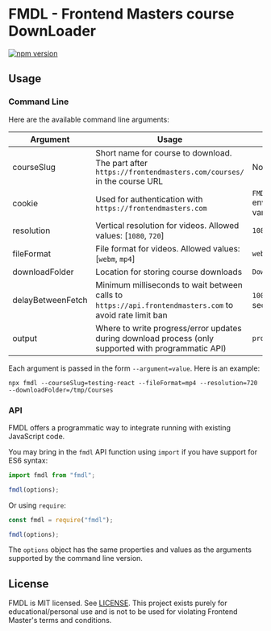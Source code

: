 # FMDL - Frontend Masters course DownLoader

[![npm version](https://img.shields.io/npm/v/fmdl.svg?style=flat)](https://www.npmjs.com/package/fmdl)

## Usage

### Command Line

Here are the available command line arguments:

| Argument          | Usage                                                                                                      | Default                            |
| ----------------- | ---------------------------------------------------------------------------------------------------------- | ---------------------------------- |
| courseSlug        | Short name for course to download. The part after `https://frontendmasters.com/courses/` in the course URL | None, required                     |
| cookie            | Used for authentication with `https://frontendmasters.com`                                                 | `FMDL_COOKIE` environment variable |
| resolution        | Vertical resolution for videos. Allowed values: [`1080`, `720`]                                            | `1080`                             |
| fileFormat        | File format for videos. Allowed values: [`webm`, `mp4`]                                                    | `webm`                             |
| downloadFolder    | Location for storing course downloads                                                                      | `Downloads`                        |
| delayBetweenFetch | Minimum milliseconds to wait between calls to `https://api.frontendmasters.com` to avoid rate limit ban    | `10000` (10 seconds)               |
| output            | Where to write progress/error updates during download process (only supported with programmatic API)       | `process.stdout`                   |

Each argument is passed in the form `--argument=value`. Here is an example:

```console
npx fmdl --courseSlug=testing-react --fileFormat=mp4 --resolution=720 --downloadFolder=/tmp/Courses
```

### API

FMDL offers a programmatic way to integrate running with existing JavaScript code.

You may bring in the `fmdl` API function using `import` if you have support for ES6 syntax:

```js
import fmdl from "fmdl";

fmdl(options);
```

Or using `require`:

```js
const fmdl = require("fmdl");

fmdl(options);
```

The `options` object has the same properties and values as the arguments supported by the command line version.

## License

FMDL is MIT licensed. See [LICENSE](LICENSE.md). This project exists purely for educational/personal use and is not to be used for violating Frontend Master's terms and conditions.
